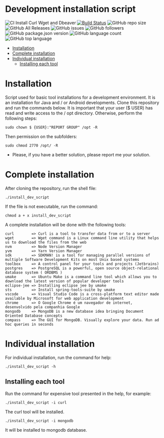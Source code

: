 # Development installation script 
![CI Install Curl Wget and Dbeaver](https://github.com/danielso2007/development_installation_script/workflows/CI%20Install%20Curl%20Wget%20and%20Dbeaver/badge.svg)
[![Build Status](https://travis-ci.org/danielso2007/development_installation_script.svg?branch=master)](https://travis-ci.org/danielso2007/development_installation_script) ![GitHub repo size](https://img.shields.io/github/repo-size/danielso2007/development_installation_script.svg) ![GitHub All Releases](https://img.shields.io/github/downloads/danielso2007/development_installation_script/total.svg) ![GitHub issues](https://img.shields.io/github/issues/danielso2007/development_installation_script.svg) ![GitHub followers](https://img.shields.io/github/followers/danielso2007.svg) ![GitHub package.json version](https://img.shields.io/github/package-json/v/danielso2007/development_installation_script.svg?color=green) ![GitHub language count](https://img.shields.io/github/languages/count/danielso2007/development_installation_script.svg) ![GitHub top language](https://img.shields.io/github/languages/top/danielso2007/development_installation_script.svg)

- [Installation](#installation)
- [Complete installation](#complete-installation)
- [Individual installation](#individual-installation)
  - [Installing each tool](#installing-each-tool)


# Installation

Script used for basic tool installations for a development environment.
It is an installation for Java and / or Android developments.
Clone this repository and run the commands below.
It is important that your user ($ USER) has read and write access to the / opt directory. Otherwise, perform the following steps:
```shell
sudo chown $ {USER}:"REPORT GROUP" /opt -R
```
Then permission on the subfolders:
```shell
sudo chmod 2770 /opt/ -R
```
- Please, if you have a better solution, please report me your solution.

# Complete installation

After cloning the repository, run the shell file:
```shell
./install_dev_script
```
If the file is not executable, run the command:
```shell
chmod a + x install_dev_script
```
A complete installation will be done with the following tools:
```
curl        => Curl is a tool to transfer data from or to a server
wget        => Wget command is a Linux command line utility that helps us to download the files from the web
nvm         => Node Version Manager
yvm         => Yarn Version Manager
sdk         => SDKMAN! is a tool for managing parallel versions of multiple Software Development Kits on most Unix based systems
toolbox     => A control panel for your tools and projects (Jetbrains)
postgres    => PostgreSQL is a powerful, open source object-relational database system ( ORDBMS )
umake       => Ubuntu Make is a command line tool which allows you to download the latest version of popular developer tools
eclipse-jee => Installing eclipse jee by umake
sts         => Install spring-tools-suite by umake
vscode      => Visual Studio Code is a cross-platform text editor made available by Microsoft for web application development
chrome      => O Google Chrome é um navegador de internet, desenvolvido pela companhia Google
mongodb     => MongoDB is a new database idea bringing Document Oriented Database concepts
compass     => The GUI for MongoDB. Visually explore your data. Run ad hoc queries in seconds
```

# Individual installation

For individual installation, run the command for help:
```shell
./install_dev_script -h
```

## Installing each tool

Run the command for expensive tool presented in the help, for example:
```shell
./install_dev_script -i curl
```
The curl tool will be installed.
```shell
./install_dev_script -i mongodb
```
It will be installed to mongodb database.